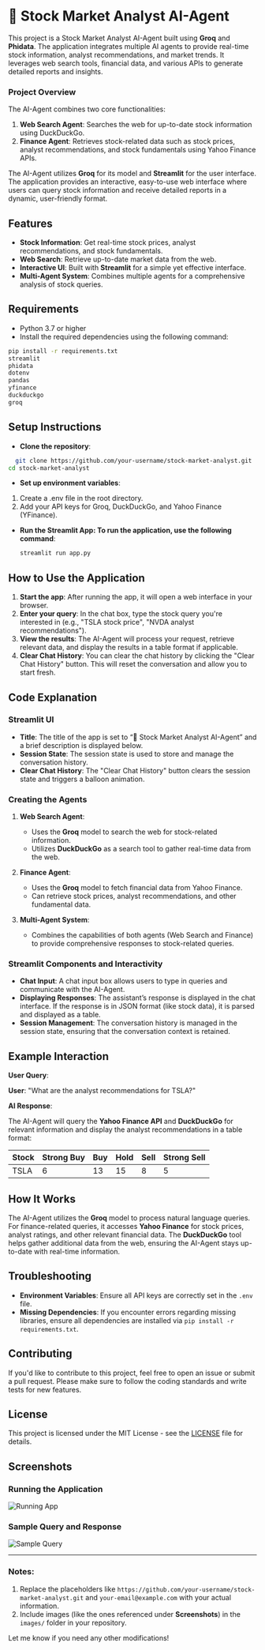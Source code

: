  # 💼 Stock Market Analyst AI-Agent

This project is a Stock Market Analyst AI-Agent built using **Groq** and **Phidata**. The application integrates multiple AI agents to provide real-time stock information, analyst recommendations, and market trends. It leverages web search tools, financial data, and various APIs to generate detailed reports and insights.

### Project Overview
The AI-Agent combines two core functionalities:
1. **Web Search Agent**: Searches the web for up-to-date stock information using DuckDuckGo.
2. **Finance Agent**: Retrieves stock-related data such as stock prices, analyst recommendations, and stock fundamentals using Yahoo Finance APIs.

The AI-Agent utilizes **Groq** for its model and **Streamlit** for the user interface. The application provides an interactive, easy-to-use web interface where users can query stock information and receive detailed reports in a dynamic, user-friendly format.

## Features
- **Stock Information**: Get real-time stock prices, analyst recommendations, and stock fundamentals.
- **Web Search**: Retrieve up-to-date market data from the web.
- **Interactive UI**: Built with **Streamlit** for a simple yet effective interface.
- **Multi-Agent System**: Combines multiple agents for a comprehensive analysis of stock queries.

## Requirements
- Python 3.7 or higher
- Install the required dependencies using the following command:

```bash
pip install -r requirements.txt
streamlit
phidata
dotenv
pandas
yfinance
duckduckgo
groq
```

## Setup Instructions
- **Clone the repository**:
```bash
  git clone https://github.com/your-username/stock-market-analyst.git
cd stock-market-analyst
```
- **Set up environment variables**:
1. Create a .env file in the root directory.
2. Add your API keys for Groq, DuckDuckGo, and Yahoo Finance (YFinance).

- **Run the Streamlit App: To run the application, use the following command**:
  ```bash
  streamlit run app.py
  ```
## How to Use the Application

1. **Start the app**: After running the app, it will open a web interface in your browser.
2. **Enter your query**: In the chat box, type the stock query you're interested in (e.g., "TSLA stock price", "NVDA analyst recommendations").
3. **View the results**: The AI-Agent will process your request, retrieve relevant data, and display the results in a table format if applicable.
4. **Clear Chat History**: You can clear the chat history by clicking the "Clear Chat History" button. This will reset the conversation and allow you to start fresh.

## Code Explanation

### Streamlit UI

- **Title**: The title of the app is set to “💼 Stock Market Analyst AI-Agent” and a brief description is displayed below.
- **Session State**: The session state is used to store and manage the conversation history.
- **Clear Chat History**: The "Clear Chat History" button clears the session state and triggers a balloon animation.

### Creating the Agents

1. **Web Search Agent**:
   - Uses the **Groq** model to search the web for stock-related information.
   - Utilizes **DuckDuckGo** as a search tool to gather real-time data from the web.

2. **Finance Agent**:
   - Uses the **Groq** model to fetch financial data from Yahoo Finance.
   - Can retrieve stock prices, analyst recommendations, and other fundamental data.

3. **Multi-Agent System**:
   - Combines the capabilities of both agents (Web Search and Finance) to provide comprehensive responses to stock-related queries.

### Streamlit Components and Interactivity

- **Chat Input**: A chat input box allows users to type in queries and communicate with the AI-Agent.
- **Displaying Responses**: The assistant’s response is displayed in the chat interface. If the response is in JSON format (like stock data), it is parsed and displayed as a table.
- **Session Management**: The conversation history is managed in the session state, ensuring that the conversation context is retained.

## Example Interaction

**User Query**:

**User**: "What are the analyst recommendations for TSLA?"

**AI Response**:

The AI-Agent will query the **Yahoo Finance API** and **DuckDuckGo** for relevant information and display the analyst recommendations in a table format:

| Stock | Strong Buy | Buy | Hold | Sell | Strong Sell |
|-------|------------|-----|------|------|-------------|
| TSLA  | 6          | 13  | 15   | 8    | 5           |

## How It Works

The AI-Agent utilizes the **Groq** model to process natural language queries. For finance-related queries, it accesses **Yahoo Finance** for stock prices, analyst ratings, and other relevant financial data. The **DuckDuckGo** tool helps gather additional data from the web, ensuring the AI-Agent stays up-to-date with real-time information.

## Troubleshooting

- **Environment Variables**: Ensure all API keys are correctly set in the `.env` file.
- **Missing Dependencies**: If you encounter errors regarding missing libraries, ensure all dependencies are installed via `pip install -r requirements.txt`.

## Contributing

If you'd like to contribute to this project, feel free to open an issue or submit a pull request. Please make sure to follow the coding standards and write tests for new features.

## License

This project is licensed under the MIT License - see the [LICENSE](LICENSE) file for details.

## Screenshots

### Running the Application
![Running App](Capture.PNG)

### Sample Query and Response
![Sample Query](Capture2.PNG)

---

### Notes:
1. Replace the placeholders like `https://github.com/your-username/stock-market-analyst.git` and `your-email@example.com` with your actual information.
2. Include images (like the ones referenced under **Screenshots**) in the `images/` folder in your repository.

Let me know if you need any other modifications!

